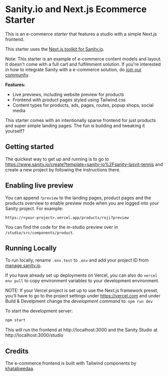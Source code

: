 # Sanity.io and Next.js Ecommerce Starter

This is an e-commerce *starter* that features a studio with a simple Next.js frontend.

This starter uses the [Next.js toolkit for Sanity.io](https://github.com/sanity-io/next-sanity).

Note: This starter is an example of e-commerce content models and layout. It doesn't come with a full cart and fulfilmment solution. If you're interested in how to integrate Sanity with a e-commerce solution, do [join our community](https://slack.sanity.io).

**Features:**

* Live previews, including website preview for products
* Frontend with product pages styled using Tailwind.css
* Content types for products, ads, pages, routes, popup shops, social media

This starter comes with an intentionally sparse frontend for just products and super simple landing pages. The fun is building and tweaking it yourself?

## Getting started

The quickest way to get up and running is to go to https://www.sanity.io/create?template=sanity-io%2Fsanity-lasvit-tennis and create a new project by following the instructions there.

## Enabling live preview

You can append `?preview` to the landing pages, product pages and the products overview to enable preview mode when you are logged into your Sanity project. For example:

`https://<your-project>.vercel.app/products/roji?preview`

You can find the code for the in-studio preview over in `/studio/src/components/product`.

## Running Locally

To run locally, rename `.env.test` to `.env` and add your project ID from [manage.sanity.io](https://manage.sanity.io).

If you have already set up deployments on Vercel, you can also do `vercel env pull` to copy environment variables to your development environment.

NOTE: If your Vercel project is set up to use the Next.js framework preset, you'll have to go to the project settings under https://vercel.com and under Build & Develpment change the _development command_ to: `npm run dev`

To start the development server:
```bash
npm start
```
This will run the frontend at http://localhost:3000 and the Sanity Studio at http://localhost:3000/studio

## Credits

The e-commerce frontend is built with Tailwind components by [khatabwedaa](https://tailwindcomponents.com/u/khatabwedaa).
